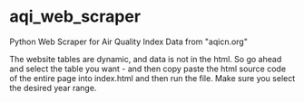 # aqi_web_scraper
Python Web Scraper for Air Quality Index Data from "aqicn.org" 

The website tables are dynamic, and data is not in the html. So go ahead and select the table you want - and then copy paste the html source code of the entire page into index.html and then run the file. Make sure you select the desired year range.

